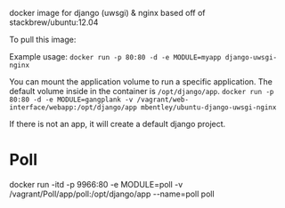 docker image for django (uwsgi) & nginx
based off of stackbrew/ubuntu:12.04

To pull this image:

Example usage:
`docker run -p 80:80 -d -e MODULE=myapp django-uwsgi-nginx`

You can mount the application volume to run a specific application.  The default volume inside in the container is `/opt/django/app`.
`docker run -p 80:80 -d -e MODULE=gangplank -v /vagrant/web-interface/webapp:/opt/django/app mbentley/ubuntu-django-uwsgi-nginx`

If there is not an app, it will create a default django project.
# Poll
docker run -itd -p 9966:80 -e MODULE=poll -v /vagrant/Poll/app/poll:/opt/django/app --name=poll poll
